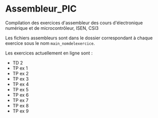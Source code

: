 ﻿# Assembleur_PIC

Compilation des exercices d'assembleur des cours d'électronique numérique et de microcontrôleur, ISEN, CSI3

Les fichiers assembleurs sont dans le dossier correspondant à chaque exercice sous le nom `main_nomdelexercice`.

Les exercices actuellement en ligne sont :

- TD 2
- TP ex 1
- TP ex 2
- TP ex 3
- TP ex 4
- TP ex 5
- TP ex 6
- TP ex 7
- TP ex 8
- TP ex 9